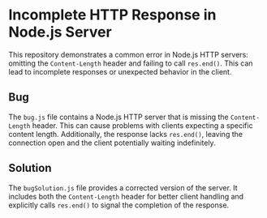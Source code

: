 # Incomplete HTTP Response in Node.js Server

This repository demonstrates a common error in Node.js HTTP servers: omitting the `Content-Length` header and failing to call `res.end()`. This can lead to incomplete responses or unexpected behavior in the client.

## Bug

The `bug.js` file contains a Node.js HTTP server that is missing the `Content-Length` header.  This can cause problems with clients expecting a specific content length. Additionally, the response lacks `res.end()`, leaving the connection open and the client potentially waiting indefinitely. 

## Solution

The `bugSolution.js` file provides a corrected version of the server. It includes both the `Content-Length` header for better client handling and explicitly calls `res.end()` to signal the completion of the response. 